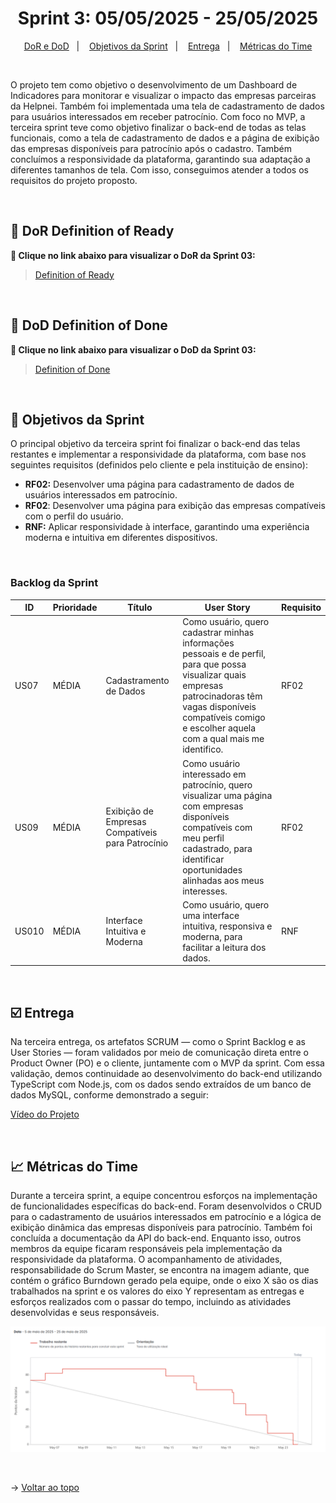 <span id="topo">

<h1 align="center">Sprint 3: 05/05/2025 - 25/05/2025</h1>

<p align="center">
    <a href="#dor-dod">DoR e DoD</a> &nbsp |&nbsp &nbsp
    <a href="#objetivos">Objetivos da Sprint</a> &nbsp |&nbsp &nbsp
    <a href="#entrega">Entrega</a> &nbsp |&nbsp &nbsp
    <a href="#metricas">Métricas do Time</a> 
</p>

<br>

O projeto tem como objetivo o desenvolvimento de um Dashboard de Indicadores para monitorar e visualizar o impacto das empresas parceiras da Helpnei. Também foi implementada uma tela de cadastramento de dados para usuários interessados em receber patrocínio.
Com foco no MVP, a terceira sprint teve como objetivo finalizar o back-end de todas as telas funcionais, como a tela de cadastramento de dados e a página de exibição das empresas disponíveis para patrocínio após o cadastro. Também concluímos a responsividade da plataforma, garantindo sua adaptação a diferentes tamanhos de tela. Com isso, conseguimos atender a todos os requisitos do projeto proposto.

<br>

<span id="dor-dod">

## 📍 DoR Definition of Ready
**:link: Clique no link abaixo para visualizar o DoR da Sprint 03:**  
> [Definition of Ready](https://docs.google.com/document/d/1_yX0LBt2_SmMM5A1oGvAi57aOLmhgI5GVjWYFB8OikM/edit?tab=t.e38rn72b5wkn)

<br>

## 📍 DoD Definition of Done
**:link: Clique no link abaixo para visualizar o DoD da Sprint 03:**  
> [Definition of Done](https://docs.google.com/document/d/142-spFvZzo04tRTbLO0dZs-c4uruG32qb-unrMd3bJ0/edit?tab=t.vjkixzsfac0f)

<br>

<span id="objetivos">
    
## 🎯 Objetivos da Sprint
O principal objetivo da terceira sprint foi finalizar o back-end das telas restantes e implementar a responsividade da plataforma, com base nos seguintes requisitos (definidos pelo cliente e pela instituição de ensino):
- **RF02:** Desenvolver uma página para cadastramento de dados de usuários interessados em patrocínio.
- **RF02**: Desenvolver uma página para exibição das empresas compatíveis com o perfil do usuário.
- **RNF:** Aplicar responsividade à interface, garantindo uma experiência moderna e intuitiva em diferentes dispositivos.

<br>

### Backlog da Sprint 

| ID |   Prioridade   |   Título   |   User Story   |   Requisito   |
| --- | --- | --- | --- | --- |
 US07 | MÉDIA | Cadastramento de Dados | Como usuário, quero cadastrar minhas informações pessoais e de perfil, para que possa visualizar quais empresas patrocinadoras têm vagas disponíveis compatíveis comigo e escolher aquela com a qual mais me identifico.| RF02 |
 US09 | MÉDIA | Exibição de Empresas Compatíveis para Patrocínio | Como usuário interessado em patrocínio, quero visualizar uma página com empresas disponíveis compatíveis com meu perfil cadastrado, para identificar oportunidades alinhadas aos meus interesses.| RF02 |
 US010 | MÉDIA | Interface Intuitiva e Moderna | Como usuário, quero uma interface intuitiva, responsiva e moderna, para facilitar a leitura dos dados.| RNF |

<br>

<span id="entrega">
        
## ☑️ Entrega

Na terceira entrega, os artefatos SCRUM — como o Sprint Backlog e as User Stories — foram validados por meio de comunicação direta entre o Product Owner (PO) e o cliente, juntamente com o MVP da sprint. Com essa validação, demos continuidade ao desenvolvimento do back-end utilizando TypeScript com Node.js, com os dados sendo extraídos de um banco de dados MySQL, conforme demonstrado a seguir:

<a href='https://youtu.be/0kPp-YthV4Y'>Vídeo do Projeto</a>

<br>

<span id="metricas">
    
## 📈 Métricas do Time
Durante a terceira sprint, a equipe concentrou esforços na implementação de funcionalidades específicas do back-end. Foram desenvolvidos o CRUD para o cadastramento de usuários interessados em patrocínio e a lógica de exibição dinâmica das empresas disponíveis para patrocínio. Também foi concluída a documentação da API do back-end.
Enquanto isso, outros membros da equipe ficaram responsáveis pela implementação da responsividade da plataforma. 
O acompanhamento de atividades, responsabilidade do Scrum Master, se encontra na imagem adiante, que contém o gráfico Burndown gerado pela equipe, onde o eixo X são os dias trabalhados na sprint e os valores do eixo Y representam as entregas e esforços realizados com o passar do tempo, incluindo as atividades desenvolvidas e seus responsáveis.

<div align="center">
    
![Burndown Chart](https://raw.githubusercontent.com/gbmedeiros00/testeee/refs/heads/main/burndown-sprint3.png)
</div>

<br>

→ [Voltar ao topo](#topo)
